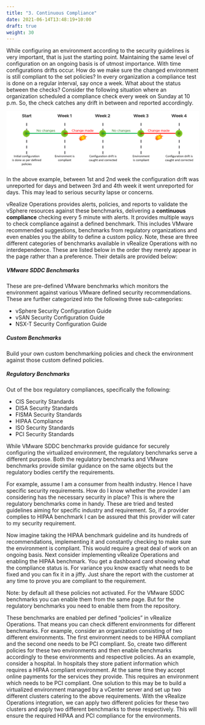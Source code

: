 ```yaml
---
title: "3. Continuous Compliance"
date: 2021-06-14T13:48:19+10:00
draft: true
weight: 30
---
```


While configuring an environment according to the security guidelines is very important, that is just the starting point. Maintaining the same level of configuration on an ongoing basis is of utmost importance. With time configurations drifts occur. How do we make sure the changed environment is still compliant to the set policies? In every organization a compliance test is done on a regular interval, say once a week. What about the status between the checks? Consider the following situation where an organization scheduled a compliance check every week on Sunday at 10 p.m. So, the check catches any drift in between and reported accordingly.

![](1.6.3-fig-1.png)

In the above example, between 1st and 2nd week the configuration drift was unreported for days and between 3rd and 4th week it went unreported for days. This may lead to serious security lapse or concerns.

vRealize Operations provides alerts, policies, and reports to validate the vSphere resources against these benchmarks, delivering a **continuous compliance** checking every 5 minute with alerts. It provides multiple ways to check compliance against a defined benchmark. This includes VMware recommended suggestions, benchmarks from regulatory organizations and even enables you the ability to define a custom policy. Note, these are three different categories of benchmarks available in vRealize Operations with no interdependence. These are listed below in the order they merely appear in the page rather than a preference. Their details are provided below:

##### VMware SDDC Benchmarks

These are pre-defined VMware benchmarks which monitors the environment against various VMware defined security recommendations. These are further categorized into the following three sub-categories:

- vSphere Security Configuration Guide
- vSAN Security Configuration Guide 
- NSX-T Security Configuration Guide

##### Custom Benchmarks

Build your own custom benchmarking policies and check the environment against those custom defined policies.

##### Regulatory Benchmarks

Out of the box regulatory compliances, specifically the following:
- CIS Security Standards
- DISA Security Standards
- FISMA Security Standards
- HIPAA Compliance
- ISO Security Standards
- PCI Security Standards

While VMware SDDC benchmarks provide guidance for securely configuring the virtualized environment, the regulatory benchmarks serve a different purpose. Both the regulatory benchmarks and VMware benchmarks provide similar guidance on the same objects but the regulatory bodies certify the requirements.

For example, assume I am a consumer from health industry. Hence I have specific security requirements. How do I know whether the provider I am considering has the necessary security in place? This is where the regulatory benchmarks come in handy. These are tried and tested guidelines aiming for specific industry and requirement. So, if a provider complies to HIPAA benchmark I can be assured that this provider will cater to my security requirement.

Now imagine taking the HIPAA benchmark guideline and its hundreds of recommendations, implementing it and constantly checking to make sure the environment is compliant. This would require a great deal of work on an ongoing basis. Next consider implementing vRealize Operations and enabling the HIPAA benchmark. You get a dashboard card showing what the compliance status is. For variance you know exactly what needs to be fixed and you can fix it in a jiffy. Just share the report with the customer at any time to prove you are compliant to the requirement.

Note: by default all these policies not activated. For the VMware SDDC benchmarks you can enable them from the same page. But for the regulatory benchmarks you need to enable them from the repository.

These benchmarks are enabled per defined “policies” in vRealize Operations. That means you can check different environments for different benchmarks. For example,  consider an organization consisting of two different environments. The first environment needs to be HIPAA compliant and the second one needs to be PCI compliant. So, create two different policies for these two environments and then enable benchmarks accordingly to these environments and respective policies. As an example, consider a hospital. In hospitals they store patient information which requires a HIPAA compliant environment. At the same time they accept online payments for the services they provide. This requires an environment which needs to be PCI compliant. One solution to this may be to build a virtualized environment managed by a vCenter server and set up two different clusters catering to the above requirements. With the vRealize Operations integration, we can apply two different policies for these two clusters and apply two different benchmarks to these respectively. This will ensure the required HIPAA and PCI compliance for the environments.